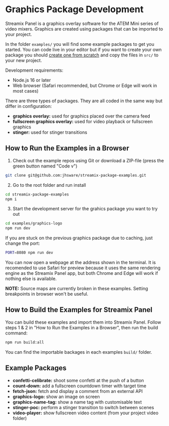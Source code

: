 # Graphics Package Development

Streamix Panel is a graphics overlay software for the ATEM Mini series of video mixers. Graphics are created using packages that can be imported to your project.

In the folder `examples/` you will find some example packages to get you started. You can code live in your editor but if you want to create your own package you should [create one from scratch](https://github.com/jhsware/streamix-package-templates) and copy the files in `src/` to your new project.

Development requirements:
- Node.js 16 or later
- Web browser (Safari recommended, but Chrome or Edge will work in most cases)

There are three types of packages. They are all coded in the same way but differ in configuration:
- **graphics overlay:** used for graphics placed over the camera feed
- **fullscreen graphics overlay:** used for video playback or fullscreen graphics
- **stinger:** used for stinger transitions

## How to Run the Examples in a Browser
1. Check out the example repos using Git or download a ZIP-file (press the green button named "Code v")

```sh
git clone git@github.com:jhsware/streamix-package-examples.git
```

2. Go to the root folder and run install 

```sh
cd streamix-package-examples
npm i
```

3. Start the development server for the grahics package you want to try out

```sh
cd examples/graphics-logo
npm run dev
```

If you are stuck on the previous graphics package due to caching, just change the port:

```sh
PORT=8080 npm run dev
```

You can now open a webpage at the address shown in the terminal. It is recomended to use Safari for preview because it uses the same rendering engine as the Streamix Panel app, but both Chrome and Edge will work if nothing else is available.

**NOTE:** Source maps are currently broken in these examples. Setting breakpoints in browser won't be useful.

## How to Build the Examples for Streamix Panel
You can build these examples and import them into Streamix Panel. Follow steps 1 & 2 in "How to Run the Examples in a Browser", then run the build command:

```sh
npm run build:all
```

You can find the importable backages in each examples `build/` folder.

## Example Packages
- **confetti-celibrate:** shoot some confetti at the push of a button
- **count-down:** add a fullscreen countdown timer with target time
- **fetch-json:** fetch and display a comment from an external API
- **graphics-logo:** show an image on screen
- **graphics-name-tag:** show a name tag with customisable text
- **stinger-poc:** perform a stinger transition to switch between scenes
- **video-player:** show fullscreen video content (from your project video folder)